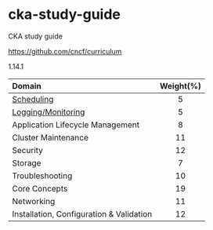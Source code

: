 # cka-study-guide
CKA study guide

https://github.com/cncf/curriculum

1.14.1

| Domain                                   | Weight(%) |
|:---------------------------------------- |:---------:|
| [Scheduling][1]                          | 5         |
| [Logging/Monitoring][2]                  | 5         |
| Application Lifecycle Management         | 8         |
| Cluster Maintenance                      | 11        |
| Security                                 | 12        |
| Storage                                  | 7         |
| Troubleshooting                          | 10        |
| Core Concepts                            | 19        |
| Networking                               | 11        |
| Installation, Configuration & Validation | 12        |

[1]: scheduling.md
[2]: logging-monitoring.ms
